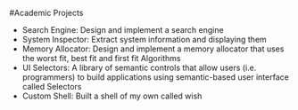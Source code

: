#Academic Projects

- Search Engine: Design and implement a search engine 
- System Inspector: Extract system information and displaying them
- Memory Allocator: Design and implement a memory allocator that uses the worst fit, best fit and first fit Algorithms
- UI Selectors: A library of semantic controls that allow users (i.e. programmers) to build applications using semantic-based user interface called Selectors
- Custom Shell: Built a shell of my own called wish



